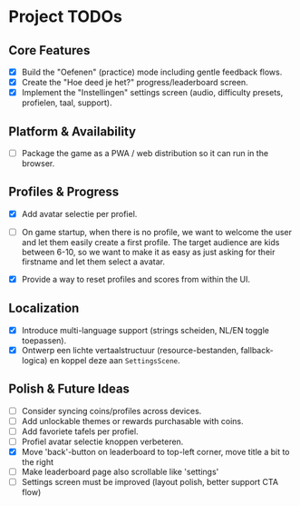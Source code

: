 # Project TODOs

## Core Features
- [x] Build the "Oefenen" (practice) mode including gentle feedback flows.
- [x] Create the "Hoe deed je het?" progress/leaderboard screen.
- [x] Implement the "Instellingen" settings screen (audio, difficulty presets, profielen, taal, support).

## Platform & Availability
- [ ] Package the game as a PWA / web distribution so it can run in the browser.

## Profiles & Progress
- [x] Add avatar selectie per profiel.
- [ ] On game startup, when there is no profile, we want to welcome the user and let them easily create a first profile. The target audience are kids between 6-10, so we want to make it as easy as just asking for their firstname and let them select a avatar.
- [x] Provide a way to reset profiles and scores from within the UI.


## Localization
- [x] Introduce multi-language support (strings scheiden, NL/EN toggle toepassen).
- [x] Ontwerp een lichte vertaalstructuur (resource-bestanden, fallback-logica) en koppel deze aan `SettingsScene`.

## Polish & Future Ideas
- [ ] Consider syncing coins/profiles across devices.
- [ ] Add unlockable themes or rewards purchasable with coins.
- [ ] Add favoriete tafels per profiel.
- [ ] Profiel avatar selectie knoppen verbeteren.
- [x] Move 'back'-button on leaderboard to top-left corner, move title a bit to the right
- [ ] Make leaderboard page also scrollable like 'settings'
- [ ] Settings screen must be improved (layout polish, better support CTA flow)
